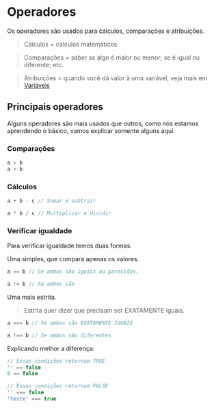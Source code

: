 # Operadores

Os operadores são usados para cálculos, comparações e atribuições.

> Cálculos = cálculos matemáticos

> Comparações = saber se algo é maior ou menor; se é igual ou diferente; etc.

> Atribuições = quando você dá valor à uma variável, veja mais em [Variáveis](./Variaveis.md)

## Principais operadores

Alguns operadores são mais usados que outros, como nós estamos aprendendo o básico, vamos explicar somente alguns aqui.

### Comparações

```javascript
a > b
a < b
```

### Cálculos

```javascript
a + b - c // Somar e subtrair

a * b / c // Multiplicar e dividir
```

### Verificar igualdade

Para verificar igualdade temos duas formas.

Uma simples, que compara apenas os valores.

```javascript
a == b // Se ambos são iguais ou parecidos.

a != b // Se ambos são 
```

Uma mais estrita.

> Estrita quer dizer que precisam ser EXATAMENTE iguais.

```javascript
a === b // Se ambos são EXATAMENTE IGUAIS

a !== b // Se ambos são diferentes
```

Explicando melhor a diferença:

```javascript
// Essas condições retornam TRUE
'' == false
0 == false

// Essas condições retornam FALSE
'' === false
'teste' === true
```

